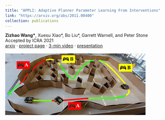 ```yaml
---
title: "APPLI: Adaptive Planner Parameter Learning From Interventions"
link: "https://arxiv.org/abs/2011.00400"
collection: publications
---
```

**Zizhao Wang\***, Xuesu Xiao\*, Bo Liu*, Garrett Warnell, and Peter Stone<br/>Accepted by ICRA 2021<br/>[arxiv](https://arxiv.org/abs/2011.00400) $\cdot$ [project page](https://www.cs.utexas.edu/~xiao/Research/APPL/APPL.html) $\cdot$ [3-min video](https://youtu.be/rXYrxxmSr60) $\cdot$ [presentation](https://youtu.be/fOXkrS7Mwyk)<br/><br/><img src='/images/publications/appli.png'>

